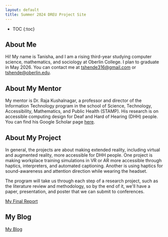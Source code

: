 ```yaml
---
layout: default
title: Summer 2024 DREU Project Site
---
```


* TOC
{:toc}

## About Me

Hi! My name is Tanisha, and I am a rising third-year studying computer science, mathematics, and sociology at Oberlin College. I plan to graduate in May 2026. You can contact me at tshende316@gmail.com or tshende@oberlin.edu. 

## About My Mentor

My mentor is Dr. Raja Kushalnagar, a professor and director of the Information Technology program in the school of Science, Technology, Accessibility, Mathematics, and Public Health (STAMP). His research is on accessible computing design for Deaf and Hard of Hearing (DHH) people. You can find his Google Scholar page [here](https://scholar.google.com/citations?user=2fs6tyAAAAAJ&hl=en).

## About My Project

In general, the projects are about making extended reality, including virtual and augmented reality, more accessible for DHH people. One project is making workplace training simulations in VR or AR more accessible through haptics, interpreters, and automated captioning. Another is using haptics for sound-awareness and attention direction while wearing the headset.

The program will take us through each step of a research project, such as the literature review and methodology, so by the end of it, we'll have a paper, presentation, and poster that we can submit to conferences.

[My Final Report](files/finalreport.pdf)

## My Blog

[My Blog](blog.html)
